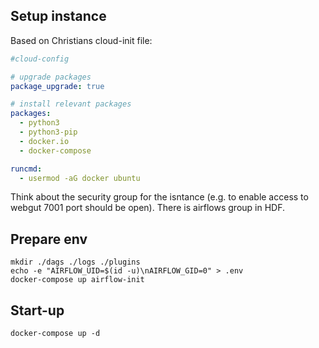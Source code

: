 ## Setup instance
Based on Christians cloud-init file:

```yaml
#cloud-config

# upgrade packages
package_upgrade: true

# install relevant packages
packages:
  - python3
  - python3-pip
  - docker.io
  - docker-compose

runcmd:
  - usermod -aG docker ubuntu

```

Think about the security group for the isntance (e.g. to enable access to webgut 7001 port should be open). There is airflows group in HDF. 

## Prepare env

```
mkdir ./dags ./logs ./plugins
echo -e "AIRFLOW_UID=$(id -u)\nAIRFLOW_GID=0" > .env
docker-compose up airflow-init
```

## Start-up
```
docker-compose up -d
```
